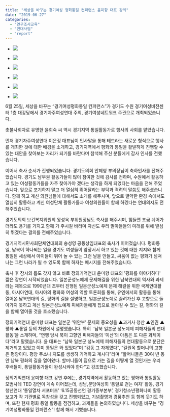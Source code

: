 ```yaml
---
title: "세상을 바꾸는 경기여성 평화통일 컨퍼런스 윤미향 대표 강의"
date: "2019-06-27"
categories: 
  - "연구조사교육"
  - "연대사업"
  - "report"
---
```


- ![](http://womenandwar.net/kr/wp-content/uploads/2019/06/FB_IMG_1561498326211.jpg)
    
- ![](http://womenandwar.net/kr/wp-content/uploads/2019/06/FB_IMG_1561498294436.jpg)
    
- ![](http://womenandwar.net/kr/wp-content/uploads/2019/06/FB_IMG_1561468079363-1024x1024.jpg)
    
- ![](http://womenandwar.net/kr/wp-content/uploads/2019/06/FB_IMG_1561468021958-1024x1024.jpg)
    
- ![](http://womenandwar.net/kr/wp-content/uploads/2019/06/FB_IMG_1561328687423.jpg)
    
- ![](http://womenandwar.net/kr/wp-content/uploads/2019/06/FB_IMG_1561468012545-1024x1024.jpg)
    

6월 25일, 세상을 바꾸는 “경기여성평화통일 컨퍼런스”가 경기도 수원 경기여성비전센터 1층 대강당에서 경기자주여성연대 주최, 경기여성네트워크 주관으로 개최되었습니다.

촛불사회자로 유명한 윤희숙 씨 역시 경기지역 통일활동가로 행사의 사회를 맡았습니다.

먼저 경기자주여성연대 이은정 대표님이 인사말을 통해 테드라는 새로운 형식으로 행사를 개최한 것에 대한 배경을 소개하고, 경기지역에서 평화와 통일을 활발하게 진행할 수 있는 대안을 찾아보는 자리가 되기를 바란다며 참석해 주신 분들에게 감사 인사를 전했습니다.

이어서 축사 순서가 진행되었습니다. 경기도의회 안혜영 부의장님이 축하인사를 전해주었습니다. 경기도 남부권 활동가들이 많이 참여한 것에 감사를 전하며, 수원에서 활동하고 있는 여성활동가들을 자주 찾아가야 겠다는 생각을 하게 되었다는 마음을 전해 주었습니다. 앞으로 포기하지 말고 더 열심히 뛰어달라는 부탁과 격려의 말씀도 해주셨습니다. 함께 하고 계신 의원님들에 대해서도 소개를 해주시며, 앞으로 열악한 환경 속에서도 열심히 활동하고 계신 여성단체 활동가들과 여성의원들이 함께 하겠다는 연대의지도 전해주었습니다.

경기도의회 보건복지위원회 왕성옥 부위원장님도 축사를 해주시며, 힘들면 조금 쉬어가더라도 용기를 가지고 함께 가 주시길 바라며 자신도 우리 딸아들들의 미래를 위해 열심히 뛰겠다는 결의를 전해주었습니다.

경기지역시민사회단체연대회의 송성영 공동상임대표의 축사가 이어졌습니다. 평화통일, 남북이 하나되는 일을 경기도 여성들이 앞장서서 하고 있는 것에 대한 지지와 함께 통일된 세상에서 아이들이 뛰어 놀 수 있는 그런 날을 만들고, 싸움이 없는 평화가 넘쳐나는 그런 나라가 될 수 있도록 함께 하자는 메시지를 전해주었습니다.

축사 후 잠시의 틈도 갖지 않고 바로 정의기억연대 윤미향 대표의 '평화를 이야기하다' 짧은 강연이 시작되었습니다. 일본군성노예제 문제해결을 위한 남북연대의 역사와 과제라는 제목으로 1990년대 초부터 진행된 일본군성노예제 문제 해결을 위한 국제연대활동, 아시아연대, 아시아의 평화와 여성의 역할 토론회를 통해, 유엔에서의 활동을 통해 열어온 남북연대의 길, 평화의 길을 설명하고, 일본군성노예로 끌려가신 후 고향으로 돌아가지 못하고 계신 일본군성노예제 피해자들에게 집으로 돌아갈 수 있는 길, 평화의 길을 함께 열어줄 것을 호소했습니다.

정의기억연대 윤미향 대표는 일본군 ‘위안부’ 문제의 중요성을 ▲과거사 청산 ▲인권 ▲평화 ▲통일 등의 차원에서 설명했습니다. 특히  ‘남북 일본군 성노예제 피해자들의 연대활동’을 소개하며, “연행 당시 북이 고향인 피해자들의 ‘이산’의 아픔은 또 다른 과제이다”라고 말했습니다. 윤 대표는 “남북 일본군 성노예제 피해자들의 연대활동으로 분단은 제거되고 있었고 이미 통일은 와 있었다”며 “감동 그 자체였다”, “길원옥 할머니의 고향은 평양이다. 평양 주소나 지도를 생생히 기억하고 계시다”라며 “할머니들은 30여 년 동안 남북 평화의 길을 열어왔다. 할머니들이 집으로 가는 길을 어떻게 열 것인가는 우리 후배들이, 통일활동가들이 완성시켜야 한다”고 강조했습니다.

정의기억연대 윤미향 대표 강연 후에는, 경기지역에서 활동하고 있는 평화와 통일활동 모범사례 TED 강연이 계속 이어졌는데, 성남,분당여성회 ‘통일로 걷는 여자’ 활동, 경기청년연대 ‘통일열차 서포터즈’ ‘6.15공동선언 경기중부본부’, 경기청소년평화나비 활동 보고가 각 기관별로 독창성을 갖고 진행되었고, 기념촬영과 경품추천 등 함께 웃기도 하며, 또한 현재 평화 통일 활동을 점검하고, 과제들을 논의하였습니다. 세상을 바꾸는 “경기여성평화통일 컨퍼런스”! 함께 해서 기뻤습니다.
